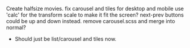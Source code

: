 Create halfsize movies.
fix carousel and tiles for desktop and mobile
use 'calc' for the transform scale to make it fit the screen?
next-prev buttons could be up and down instead.
remove carousel.scss and merge into normal?
- Should just be list/carousel and tiles now.